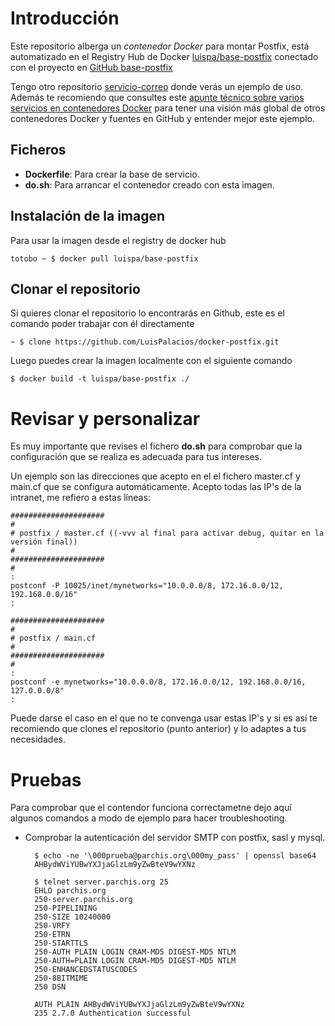 # Introducción

Este repositorio alberga un *contenedor Docker* para montar Postfix, está automatizado en el Registry Hub de Docker [luispa/base-postfix](https://registry.hub.docker.com/u/luispa/base-postfix/) conectado con el proyecto en [GitHub base-postfix](https://github.com/LuisPalacios/base-postfix)

Tengo otro repositorio [servicio-correo](https://github.com/LuisPalacios/servicio-correo) donde verás un ejemplo de uso. Además te recomiendo que consultes este [apunte técnico sobre varios servicios en contenedores Docker](http://www.luispa.com/?p=172) para tener una visión más global de otros contenedores Docker y fuentes en GitHub y entender mejor este ejemplo.

## Ficheros

* **Dockerfile**: Para crear la base de servicio.
* **do.sh**: Para arrancar el contenedor creado con esta imagen.

## Instalación de la imagen

Para usar la imagen desde el registry de docker hub

    totobo ~ $ docker pull luispa/base-postfix


## Clonar el repositorio

Si quieres clonar el repositorio lo encontrarás en Github, este es el comando poder trabajar con él directamente

    ~ $ clone https://github.com/LuisPalacios/docker-postfix.git

Luego puedes crear la imagen localmente con el siguiente comando

    $ docker build -t luispa/base-postfix ./


# Revisar y personalizar

Es muy importante que revises el fichero **do.sh** para comprobar que la configuración que se realiza es adecuada para tus intereses. 

Un ejemplo son las direcciones que acepto en el el fichero master.cf y main.cf que se configura automáticamente. Acepto todas las IP's de la intranet, me refiero a estas líneas:

	#####################
    #
    # postfix / master.cf ((-vvv al final para activar debug, quitar en la versión final))
    #
	#####################
	#
	:
	postconf -P 10025/inet/mynetworks="10.0.0.0/8, 172.16.0.0/12, 192.168.0.0/16"
	:

	#####################
    #
    # postfix / main.cf 
    #
	#####################
	#
	:
	postconf -e mynetworks="10.0.0.0/8, 172.16.0.0/12, 192.168.0.0/16, 127.0.0.0/8"
	:

Puede darse el caso en el que no te convenga usar estas IP's y si es así te recomiendo que clones el repositorio (punto anterior) y lo adaptes a tus necesidades. 


# Pruebas

Para comprobar que el contendor funciona correctametne dejo aquí algunos comandos a modo de ejemplo para hacer troubleshooting.

- Comprobar la autenticación del servidor SMTP con postfix, sasl y mysql.

	    $ echo -ne '\000prueba@parchis.org\000my_pass' | openssl base64
   	 	AHBydWViYUBwYXJjaGlzLm9yZwBteV9wYXNz
    	
    	$ telnet server.parchis.org 25
	    EHLO parchis.org
    	250-server.parchis.org
    	250-PIPELINING
    	250-SIZE 10240000
    	250-VRFY
    	250-ETRN
    	250-STARTTLS
    	250-AUTH PLAIN LOGIN CRAM-MD5 DIGEST-MD5 NTLM
    	250-AUTH=PLAIN LOGIN CRAM-MD5 DIGEST-MD5 NTLM
    	250-ENHANCEDSTATUSCODES
    	250-8BITMIME
    	250 DSN
		
    	AUTH PLAIN AHBydWViYUBwYXJjaGlzLm9yZwBteV9wYXNz
    	235 2.7.0 Authentication successful
